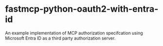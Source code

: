 # fastmcp-python-oauth2-with-entra-id
An example implementation of MCP authorization specifcation using Microsoft Entra ID as a third party authorization server.
